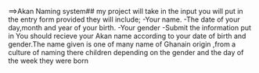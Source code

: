 ==>Akan Naming system##
my project will take in the input you will put in the 
entry form provided they will include;
-Your name.
-The date of your day,month and year of your birth.
-Your gender
-Submit the information put in
You should recieve your Akan name according to your date
of birth and gender.The name given is one of many name of
Ghanain origin ,from a culture of naming there children 
depending on the gender and the day of the week they were born